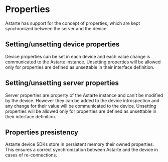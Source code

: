 # Properties

Astarte has support for the concept of properties, which are kept synchronized between the server
and the device.

## Setting/unsetting device properties

Device properties can be set in each device and each value change is communicated to the Astarte
instance.
Unsetting properties will be allowed only for properties are defined as unsettable in their
interface definition.

## Setting/unsetting server properties

Server properties are property of the Astarte instance and can't be modified by the device.
However they can be added to the device introspection and any change for their value will be
communicated to the device.
Unsetting properties will be allowed only for properties are defined as unsettable in their
interface definition.

## Properties presistency

Astarte device SDKs store in persistent memory their owned properties.
This ensures a correct synchronization between Astarte and the device in cases of re-connections.
